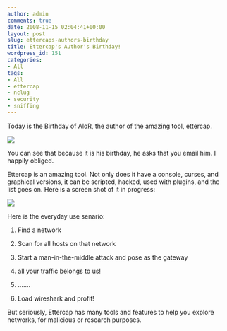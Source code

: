 ```yaml
---
author: admin
comments: true
date: 2008-11-15 02:04:41+00:00
layout: post
slug: ettercaps-authors-birthday
title: Ettercap's Author's Birthday!
wordpress_id: 151
categories:
- All
tags:
- All
- ettercap
- nclug
- security
- sniffing
---
```


Today is the Birthday of AloR, the author of the amazing tool, ettercap.

[![](https://xkyle.com/wp-content/uploads/etter-terminal.png)](https://xkyle.com/wp-content/uploads/etter-terminal.png)

You can see that because it is his birthday, he asks that you email him. I happily obliged.

Ettercap is an amazing tool. Not only does it have a console, curses, and graphical versions, it can be scripted, hacked, used with plugins, and the list goes on. Here is a screen shot of it in progress:

[![](https://xkyle.com/wp-content/uploads/ettercap.png)](https://xkyle.com/wp-content/uploads/ettercap.png)

Here is the everyday use senario:



	
  1. Find a network

	
  2. Scan for all hosts on that network

	
  3. Start a man-in-the-middle attack and pose as the gateway

	
  4. all your traffic belongs to us!

	
  5. .......

	
  6. Load wireshark and profit!


But seriously, Ettercap has many tools and features to help you explore networks, for malicious or research purposes.
